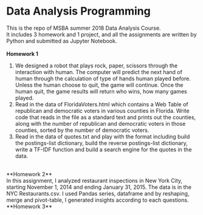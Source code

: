 # Data Analysis Programming
This is the repo of MSBA summer 2018 Data Analysis Course.<br>
It includes 3 homework and 1 project, and all the assignments are written by Python and submitted as Jupyter Notebook.<br>
<br>
**Homework 1**<br>
1. We designed a robot that plays rock, paper, scissors through the interaction with human. The computer will predict the next hand of human through the calculation of type of hands human played before. Unless the human choose to quit, the game will continue. Once the human quit, the game results will return who wins, how many games played.<br>
2. Read in the data of FloridaVoters.html which contains a Web Table of republican and democratic voters in various counties in Florida. Write code that reads in the file as a standard text and prints out the counties, along with the number of republican and democratic voters in those counties, sorted by the number of democratic voters.<br>
3. Read in the data of quotes.txt and play with the format including build the postings-list dictionary, build the reverse postings-list dictionary, write a TF-IDF function and build a search engine for the quotes in the data.<br>
<br>
**Homework 2**<br>
In this assignment, I analyzed restaurant inspections in New York City, starting November 1, 2014 and ending January 31, 2015. The data is in the NYC Restaurants.csv. I used Pandas series, dataframe and by reshaping, merge and pivot-table, I generated insights according to each questions.
<br>
**Homework 3**<br>

